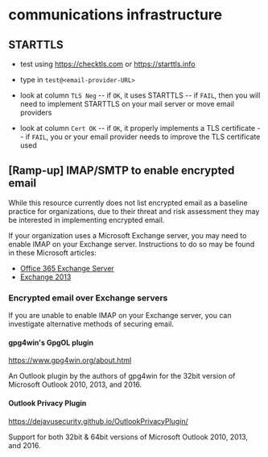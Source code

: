 # communications infrastructure

## STARTTLS

* test using <https://checktls.com> or <https://starttls.info>
* type in `test@<email-provider-URL>`

* look at column `TLS Neg`
  -- if `OK`, it uses STARTTLS
  -- if `FAIL`, then you will need to implement STARTTLS on your mail 
server or move email providers

* look at column `Cert OK`
  -- if `OK`, it properly implements a TLS certificate
  -- if `FAIL`, you or your email provider needs to improve the TLS 
certificate used

## [Ramp-up] IMAP/SMTP to enable encrypted email

While this resource currently does not list encrypted email as a baseline practice for organizations, due to their threat and risk assessment they may be interested in implementing encrypted email.

If your organization uses a Microsoft Exchange server, you may need to 
enable IMAP on your Exchange server. Instructions to do so may be found 
in these Microsoft articles:

- [Office 365 Exchange Server](https://support.microsoft.com/en-us/kb/2573225)
- [Exchange 2013](https://technet.microsoft.com/en-us/library/bb124489(v=exchg.150).aspx)

### Encrypted email over Exchange servers

If you are unable to enable IMAP on your Exchange server, you can 
investigate alternative methods of securing email.

#### gpg4win's GpgOL plugin

<https://www.gpg4win.org/about.html>

An Outlook plugin by the authors of gpg4win for the 32bit version of Microsoft Outlook 2010, 2013, and 2016.

#### Outlook Privacy Plugin

<https://dejavusecurity.github.io/OutlookPrivacyPlugin/>

Support for both 32bit & 64bit versions of Microsoft Outlook 2010, 2013, and 2016.
